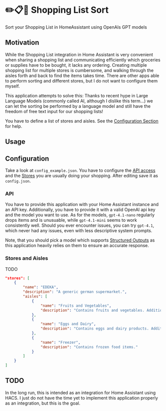 # ✏️📋🛒 Shopping List Sort

Sort your Shopping List in HomeAssistant using OpenAIs GPT models


## Motivation

While the Shopping List integration in Home Assistant is very convenient when sharing a shopping list and communicating efficiently which groceries or supplies have to be bought, it lacks any ordering.
Creating multiple shopping list for multiple stores is cumbersome, and walking through the aisles forth and back to find the items takes time.
There are other apps able to perform sorting and different stores, but I do not want to configure them myself.


This application attempts to solve this: Thanks to recent hype in Large Language Models (commonly called AI, although I dislike this term...) we can let the sorting be performed by a language model and still have the freedom of free text input for our shopping lists!

You have to define a list of stores and aisles. See the [Configuration Section](#configuration) for help.

## Usage

## Configuration

Take a look at `config_example.json`.
You have to configure the [API access](#api) and the [Stores](#stores) you are usually doing your shopping.
After editing save it as `config.json`.


### API

You have to provide this application with your Home Assistant instance and an API key.
Additionally, you have to provide it with a valid OpenAI api key and the model you want to use.
As for the models, `gpt-4.1-nano` regularly drops items and is unusuable, while `gpt-4.1-mini` seems to work consistently well.
Should you ever encounter issues, you can try `gpt-4.1`, which never had any issues, even with less descriptive system prompts.

Note, that you should pick a model which supports [Structured Outputs](https://openai.com/index/introducing-structured-outputs-in-the-api/) as this application heavily relies on them to ensure an accurate response.


### Stores and Aisles

TODO

```json
"stores": [
    {
        "name": "EDEKA",
        "description": "A generic german supermarket.",
        "aisles": [
            {
                "name": "Fruits and Vegetables",
                "description": "Contains fruits and vegetables. Additionally has a fridge for vegan products"
            },
            {
                "name": "Eggs and Dairy",
                "description": "Contains eggs and dairy products. Additionally includes doughs"
            },
            {
                "name": "Freezer",
                "description": "Contains frozen food items."
            }
        ]
    }
]
```




## TODO

In the long run, this is intended as an integration for Home Assistant using HACS. 
I just do not have the time yet to implement this application properly as an integration, but this is the goal.